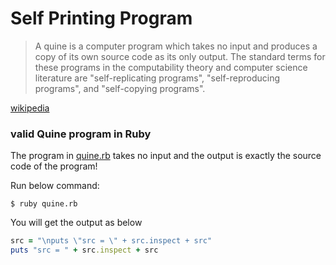 # Self Printing Program

> A quine is a computer program which takes no input and produces a copy of its own source code as its only output. The standard terms for these programs in the computability theory and computer science literature are "self-replicating programs", "self-reproducing programs", and "self-copying programs". 

[wikipedia](https://en.wikipedia.org/wiki/Quine_(computing)#:~:text=A%20quine%20is%20a%20computer,%22self%2Dcopying%20programs%22.)



### valid Quine program in Ruby

The program in [quine.rb](quine.rb) takes no input and the output is exactly the source code of the program!

Run below command:
```
$ ruby quine.rb
```

You will get the output as below
```rb
src = "\nputs \"src = \" + src.inspect + src"
puts "src = " + src.inspect + src
```